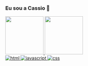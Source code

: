 ### Eu sou a Cassio 👋

<div>
  <a href="https://github.com/JoseCassioSantos">
  <img height="120em" src="https://github-readme-stats.vercel.app/api?username=JoseCassioSantos&show_icons=true&theme=maroongold&include_all_commits=true&count_private=true"/>
  <img height="120em" src="https://github-readme-stats.vercel.app/api/top-langs/?username=JoseCassioSantos&layout=compact&langs_count=7&theme=maroongold"/>
</div>

<div>
    <img src="http://placehold.it/" alt="html">
    <img src="http://placehold.it/" alt="javascript">
    <img src="http://placehold.it/" alt="css">
</div>
<!--
**JoseCassioSantos/JoseCassioSantos** is a ✨ _special_ ✨ repository because its `README.md` (this file) appears on your GitHub profile.

Here are some ideas to get you started:

- 🔭 I’m currently working on ...
- 🌱 I’m currently learning ...
- 👯 I’m looking to collaborate on ...
- 🤔 I’m looking for help with ...
- 💬 Ask me about ...
- 📫 How to reach me: ...
- 😄 Pronouns: ...
- ⚡ Fun fact: ...
-->
